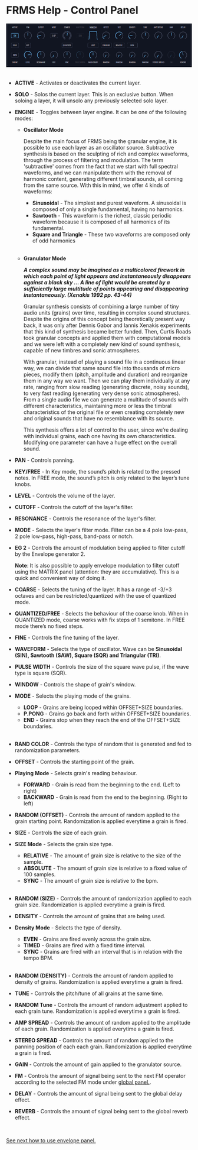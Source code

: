 # FRMS Help - Control Panel

<img src="/frms/images/layer-panel.png" alt="FRMS Layer Panel" />
<br/>
<br/>

- **ACTIVE** - Activates or deactivates the current layer.

- **SOLO** - Solos the current layer. This is an exclusive button. When soloing a layer, it will unsolo any previously selected solo layer.

- **ENGINE** - Toggles between layer engine. It can be one of the following modes:

  - **Oscillator Mode**

    Despite the main focus of FRMS being the granular engine, it is possible to use each layer as an oscillator source. Subtractive synthesis is based on the sculpting of rich and complex waveforms, through the process of filtering and modulation. The term 'subtractive' comes from the fact that we start with full spectral waveforms, and we can manipulate them with the removal of harmonic content, generating different timbral sounds, all coming from the same source. With this in mind, we offer 4 kinds of waveforms:

    - **Sinusoidal** - The simplest and purest waveform. A sinusoidal is composed of only a single fundamental, having no harmonics.
    - **Sawtooth** - This waveform is the richest, classic periodic waveform because it is composed of all harmonics of its fundamental.
    - **Square and Triangle** - These two waveforms are composed only of odd harmonics
      <br/><br/>

  - **Granulator Mode**

    **_A complex sound may be imagined as a multicolored firework in which each point of light appears and instantaneously disappears against a black sky … A line of light would be created by a sufficiently large multitude of points appearing and disappearing instantaneously. (Xenakis 1992 pp. 43-44)_**

    Granular synthesis consists of combining a large number of tiny audio units (grains) over time, resulting in complex sound structures. Despite the origins of this concept being theoretically present way back, it was only after Dennis Gabor and Iannis Xenakis experiments that this kind of synthesis became better funded. Then, Curtis Roads took granular concepts and applied them with computational models and we were left with a completely new kind of sound synthesis, capable of new timbres and sonic atmospheres.

    With granular, instead of playing a sound file in a continuous linear way, we can divide that same sound file into thousands of micro pieces, modify them (pitch, amplitude and duration) and reorganize them in any way we want. Then we can play them individually at any rate, ranging from slow reading (generating discrete, noisy sounds), to very fast reading (generating very dense sonic atmospheres). From a single audio file we can generate a multitude of sounds with different characteristics, maintaining more or less the timbral characteristics of the original file or even creating completely new and original sounds that have no resemblance with its source.

    This synthesis offers a lot of control to the user, since we’re dealing with individual grains, each one having its own characteristics. Modifying one parameter can have a huge effect on the overall sound.

- **PAN** - Controls panning.

- **KEY/FREE** - In Key mode, the sound’s pitch is related to the pressed notes. In FREE mode, the sound’s pitch is only related to the layer’s tune knobs.

- **LEVEL** - Controls the volume of the layer.

- **CUTOFF** - Controls the cutoff of the layer's filter.

- **RESONANCE** - Controls the resonance of the layer's filter.

- **MODE** - Selects the layer's filter mode. Filter can be a 4 pole low-pass, 2 pole low-pass, high-pass, band-pass or notch.

- **EG 2** - Controls the amount of modulation being applied to filter cutoff by the Envelope generator 2.

  **Note**: It is also possible to apply envelope modulation to filter cutoff using the MATRIX panel (attention: they are accumulative). This is a quick and convenient way of doing it.

- **COARSE** - Selects the tuning of the layer. It has a range of -3/+3 octaves and can be restricted/quantized with the use of quantized mode.

- **QUANTIZED/FREE** - Selects the behaviour of the coarse knob. When in QUANTIZED mode, coarse works with fix steps of 1 semitone. In FREE mode there’s no fixed steps.

- **FINE** - Controls the fine tuning of the layer.

- **WAVEFORM** - Selects the type of oscillator. Wave can be **Sinusoidal (SIN), Sawtooth (SAW), Square (SQR) and Triangular (TRI)**.

- **PULSE WIDTH** - Controls the size of the square wave pulse, if the wave type is square (SQR).

- **WINDOW** - Controls the shape of grain's window.

- **MODE** - Selects the playing mode of the grains.

  - **LOOP** - Grains are being looped within OFFSET+SIZE boundaries.
  - **P.PONG** - Grains go back and forth within OFFSET+SIZE boundaries.
  - **END** - Grains stop when they reach the end of the OFFSET+SIZE boundaries.
    <br/><br/>

- **RAND COLOR** - Controls the type of random that is generated and fed to randomization parameters.

- **OFFSET** - Controls the starting point of the grain.

- **Playing Mode** - Selects grain's reading behaviour.

  - **FORWARD** - Grain is read from the beginning to the end. (Left to right)
  - **BACKWARD** - Grain is read from the end to the beginning. (Right to left)

- **RANDOM (OFFSET)** - Controls the amount of random applied to the grain starting point. Randomization is applied everytime a grain is fired.

- **SIZE** - Controls the size of each grain.

- **SIZE Mode** - Selects the grain size type.

  - **RELATIVE** - The amount of grain size is relative to the size of the sample.
  - **ABSOLUTE** - The amount of grain size is relative to a fixed value of 100 samples.
  - **SYNC** - The amount of grain size is relative to the bpm.
    <br/><br/>

- **RANDOM (SIZE)** - Controls the amount of randomization applied to each grain size. Randomization is applied everytime a grain is fired.

- **DENSITY** - Controls the amount of grains that are being used.

- **Density Mode** - Selects the type of density.

  - **EVEN** - Grains are fired evenly across the grain size.
  - **TIMED** - Grains are fired with a fixed time interval.
  - **SYNC** - Grains are fired with an interval that is in relation with the tempo BPM.
    <br/><br/>

- **RANDOM (DENSITY)** - Controls the amount of random applied to density of grains. Randomization is applied everytime a grain is fired.

- **TUNE** - Controls the pitch/tune of all grains at the same time.

- **RANDOM Tune** - Controls the amount of random adjustment applied to each grain tune. Randomization is applied everytime a grain is fired.

- **AMP SPREAD** - Controls the amount of random applied to the amplitude of each grain. Randomization is applied everytime a grain is fired.

- **STEREO SPREAD** - Controls the amount of random applied to the panning position of each each grain. Randomization is applied everytime a grain is fired.

- **GAIN** - Controls the amount of gain applied to the granulator source.

- **FM** - Controls the amount of signal being sent to the next FM operator according to the selected FM mode under [global panel.](global-panel).

- **DELAY** - Controls the amount of signal being sent to the global delay effect.

- **REVERB** - Controls the amount of signal being sent to the global reverb effect.

<br/>

[See next how to use envelope panel.](envelope-panel)
